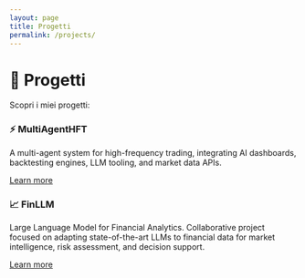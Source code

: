 ```yaml
---
layout: page
title: Progetti
permalink: /projects/
---
```


<!-- markdownlint-disable MD033 -->

# 🚀 Progetti

Scopri i miei progetti:

<div class="projects-grid">
  <div class="project-card" style="background-image: url('/assets/images/project1.jpg');">
    <h3>⚡ MultiAgentHFT</h3>
    <p>A multi-agent system for high-frequency trading, integrating AI dashboards, backtesting engines, LLM tooling, and market data APIs.</p>
    <a href="/projects/multiagenthft" class="project-link">Learn more</a>
  </div>
  <div class="project-card" style="background-image: url('/assets/images/finllm.jpg');">
    <h3>📈 FinLLM</h3>
    <p>Large Language Model for Financial Analytics. Collaborative project focused on adapting state-of-the-art LLMs to financial data for market intelligence, risk assessment, and decision support.</p>
    <a href="/projects/finllm" class="project-link">Learn more</a>
  </div>
</div>

<!-- markdownlint-enable MD033 -->
